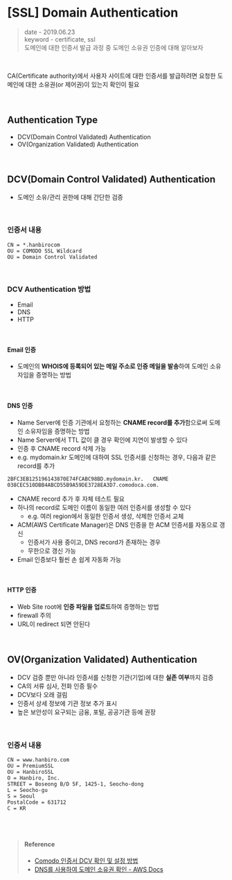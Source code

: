 # [SSL] Domain Authentication
> date - 2019.06.23  
> keyword - certificate, ssl  
> 도메인에 대한 인증서 발급 과정 중 도메인 소유권 인증에 대해 알아보자

<br>

CA(Certificate authority)에서 사용자 사이트에 대한 인증서를 발급하려면 요청한 도메인에 대한 소유권(or 제어권)이 있는지 확인이 필요

<br>

## Authentication Type
* DCV(Domain Control Validated) Authentication
* OV(Organization Validated) Authentication


<br>

## DCV(Domain Control Validated) Authentication
* 도메인 소유/관리 권한에 대해 간단한 검증


<br>

### 인증서 내용
```
CN = *.hanbirocom
OU = COMODO SSL Wildcard
OU = Domain Control Validated
```


<br>

### DCV Authentication 방법
* Email
* DNS
* HTTP

<br>

#### Email 인증
* 도메인의 **WHOIS에 등록되어 있는 메일 주소로 인증 메일을 발송**하여 도메인 소유자임을 증명하는 방법

<br>

#### DNS 인증
* Name Server에 인증 기관에서 요청하는 **CNAME record를 추가**함으로써 도메인 소유자임을 증명하는 방법
* Name Server에서 TTL 값이 클 경우 확인에 지연이 발생할 수 있다
* 인증 후 CNAME record 삭제 가능
* e.g. mydomain.kr 도메인에 대하여 SSL 인증서를 신청하는 경우, 다음과 같은 record를 추가
```
2BFC3EB125196143870E74FCABC98BD.mydomain.kr.   CNAME      038CEC510DBB4ABCD55B9A59DE3728EA3D7.comodoca.com.
```
* CNAME record 추가 후 자체 테스트 필요
* 하나의 record로 도메인 이름이 동일한 여러 인증서를 생성할 수 있다
  * e.g. 여러 region에서 동일한 인증서 생성, 삭제한 인증서 교체
* ACM(AWS Certificate Manager)은 DNS 인증을 한 ACM 인증서를 자동으로 갱신
  * 인증서가 사용 중이고, DNS record가 존재하는 경우
  * 무한으로 갱신 가능
* Email 인증보다 훨씬 손 쉽게 자동화 가능

<br>

#### HTTP 인증
* Web Site root에 **인증 파일을 업로드**하여 증명하는 방법
* firewall 주의
* URL이 redirect 되면 안된다


<br>

## OV(Organization Validated) Authentication
* DCV 검증 뿐만 아니라 인증서를 신청한 기관(기업)에 대한 **실존 여부**까지 검증
* CA의 서류 심사, 전화 인증 필수
* DCV보다 오래 걸림
* 인증서 상세 정보에 기관 정보 추가 표시
* 높은 보안성이 요구되는 금융, 포털, 공공기관 등에 권장



<br>

### 인증서 내용
```
CN = www.hanbiro.com
OU = PremiumSSL
OU = HanbiroSSL
O = Hanbiro, Inc.
STREET = Boseong B/D 5F, 1425-1, Seocho-dong
L = Seocho-gu
S = Seoul
PostalCode = 631712
C = KR
```




<br><br>

> #### Reference
> * [Comodo 인증서 DCV 확인 및 설정 방법](https://www.comodossl.co.kr/products/comodo-ssl-dcv.aspx)
> * [DNS를 사용하여 도메인 소유권 확인 - AWS Docs](https://docs.aws.amazon.com/ko_kr/acm/latest/userguide/gs-acm-validate-dns.html)
